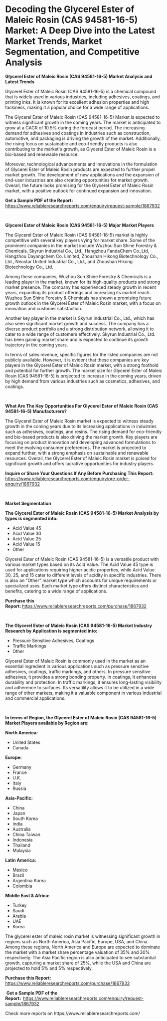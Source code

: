 <p><h1>Decoding the Glycerel Ester of Maleic Rosin (CAS 94581-16-5) Market: A Deep Dive into the Latest Market Trends, Market Segmentation, and Competitive Analysis</h1></p><p><strong>Glycerel Ester of Maleic Rosin (CAS 94581-16-5) Market Analysis and Latest Trends</strong></p>
<p><p>Glycerel Ester of Maleic Rosin (CAS 94581-16-5) is a chemical compound that is widely used in various industries, including adhesives, coatings, and printing inks. It is known for its excellent adhesion properties and high tackiness, making it a popular choice for a wide range of applications.</p><p>The Glycerel Ester of Maleic Rosin (CAS 94581-16-5) Market is expected to witness significant growth in the coming years. The market is anticipated to grow at a CAGR of 10.5% during the forecast period. The increasing demand for adhesives and coatings in industries such as construction, automotive, and packaging is driving the growth of the market. Additionally, the rising focus on sustainable and eco-friendly products is also contributing to the market's growth, as Glycerel Ester of Maleic Rosin is a bio-based and renewable resource.</p><p>Moreover, technological advancements and innovations in the formulation of Glycerel Ester of Maleic Rosin products are expected to further propel market growth. The development of new applications and the expansion of end-user industries are also creating opportunities for market growth. Overall, the future looks promising for the Glycerel Ester of Maleic Rosin market, with a positive outlook for continued expansion and innovation.</p></p>
<p><strong>Get a Sample PDF of the Report:&nbsp;</strong> <a href="https://www.reliableresearchreports.com/enquiry/request-sample/1867932">https://www.reliableresearchreports.com/enquiry/request-sample/1867932</a></p>
<p>&nbsp;</p>
<p><strong>Glycerel Ester of Maleic Rosin (CAS 94581-16-5) Major Market Players</strong></p>
<p><p>The Glycerel Ester of Maleic Rosin (CAS 94581-16-5) market is highly competitive with several key players vying for market share. Some of the prominent companies in the market include Wuzhou Sun Shine Forestry & Chemicals, Skyrun Industrial Co., Ltd., Hangzhou FandaChem Co.,Ltd, Hangzhou Dayangchem Co. Limited, Zhoushan Hikong Biotechnology Co., Ltd., Neostar United Industrial Co., Ltd., and Zhoushan Hikong Biotechnology Co., Ltd.</p><p>Among these companies, Wuzhou Sun Shine Forestry & Chemicals is a leading player in the market, known for its high-quality products and strong market presence. The company has experienced steady growth in recent years, expanding its product offerings and increasing its market reach. Wuzhou Sun Shine Forestry & Chemicals has shown a promising future growth outlook in the Glycerel Ester of Maleic Rosin market, with a focus on innovation and customer satisfaction.</p><p>Another key player in the market is Skyrun Industrial Co., Ltd., which has also seen significant market growth and success. The company has a diverse product portfolio and a strong distribution network, allowing it to cater to a wide range of customers effectively. Skyrun Industrial Co., Ltd. has been gaining market share and is expected to continue its growth trajectory in the coming years.</p><p>In terms of sales revenue, specific figures for the listed companies are not publicly available. However, it is evident that these companies are key players in the Glycerel Ester of Maleic Rosin market, with a strong foothold and potential for further growth. The market size for Glycerel Ester of Maleic Rosin (CAS 94581-16-5) is projected to increase in the coming years, driven by high demand from various industries such as cosmetics, adhesives, and coatings.</p></p>
<p>&nbsp;</p>
<p><strong>What Are The Key Opportunities For Glycerel Ester of Maleic Rosin (CAS 94581-16-5) Manufacturers?</strong></p>
<p><p>The Glycerel Ester of Maleic Rosin market is expected to witness steady growth in the coming years due to its increasing applications in industries such as adhesives, coatings, and resins. The rising demand for eco-friendly and bio-based products is also driving the market growth. Key players are focusing on product innovation and developing advanced formulations to meet the evolving consumer preferences. The market is projected to expand further, with a strong emphasis on sustainable and renewable resources. Overall, the Glycerel Ester of Maleic Rosin market is poised for significant growth and offers lucrative opportunities for industry players.</p></p>
<p><strong>Inquire or Share Your Questions If Any Before Purchasing This Report:</strong> <a href="https://www.reliableresearchreports.com/enquiry/pre-order-enquiry/1867932">https://www.reliableresearchreports.com/enquiry/pre-order-enquiry/1867932</a></p>
<p>&nbsp;</p>
<p><strong>Market Segmentation</strong></p>
<p><strong>The Glycerel Ester of Maleic Rosin (CAS 94581-16-5) Market Analysis by types is segmented into:</strong></p>
<p><ul><li>Acid Value 45</li><li>Acid Value 30</li><li>Acid Value 25</li><li>Acid Value 15</li><li>Other</li></ul></p>
<p><p>Glycerel Ester of Maleic Rosin (CAS 94581-16-5) is a versatile product with various market types based on its Acid Value. The Acid Value 45 type is used for applications requiring higher acidic properties, while Acid Value 30, 25, and 15 cater to different levels of acidity in specific industries. There is also an "Other" market type which accounts for unique requirements or specialized uses. Each market type offers distinct characteristics and benefits, catering to a wide range of applications.</p></p>
<p><strong>Purchase this Report:&nbsp;</strong><a href="https://www.reliableresearchreports.com/purchase/1867932">https://www.reliableresearchreports.com/purchase/1867932</a></p>
<p>&nbsp;</p>
<p><strong>The Glycerel Ester of Maleic Rosin (CAS 94581-16-5) Market Industry Research by Application is segmented into:</strong></p>
<p><ul><li>Pressure Sensitive Adhesives, Coatings</li><li>Traffic Markings</li><li>Other</li></ul></p>
<p><p>Glycerel Ester of Maleic Rosin is commonly used in the market as an essential ingredient in various applications such as pressure sensitive adhesives, coatings, traffic markings, and others. In pressure sensitive adhesives, it provides a strong bonding property. In coatings, it enhances durability and protection. In traffic markings, it ensures long-lasting visibility and adherence to surfaces. Its versatility allows it to be utilized in a wide range of other markets, making it a valuable component in various industrial and commercial applications.</p></p>
<p>&nbsp;</p>
<p><strong>In terms of Region, the Glycerel Ester of Maleic Rosin (CAS 94581-16-5) Market Players available by Region are:</strong></p>
<p>
    <p> <strong> North America: </strong>
        <ul>
            <li>United States</li>
            <li>Canada</li>
        </ul>
        </p> 
    <p> <strong> Europe: </strong>
        <ul>
            <li>Germany</li>
            <li>France</li>
            <li>U.K.</li>
            <li>Italy</li>
            <li>Russia</li>
        </ul>
        </p> 
    <p> <strong> Asia-Pacific: </strong>
        <ul>
            <li>China</li>
            <li>Japan</li>
            <li>South Korea</li>
            <li>India</li>
            <li>Australia</li>
            <li>China Taiwan</li>
            <li>Indonesia</li>
            <li>Thailand</li>
            <li>Malaysia</li>
        </ul>
        </p> 
    <p> <strong> Latin America: </strong>
        <ul>
            <li>Mexico</li>
            <li>Brazil</li>
            <li>Argentina Korea</li>
            <li>Colombia</li>
        </ul>
        </p> 
    <p> <strong> Middle East & Africa: </strong>
        <ul>
            <li>Turkey</li>
            <li>Saudi</li>
            <li>Arabia</li>
            <li>UAE</li>
            <li>Korea</li>
        </ul>
    </p>
    </p>
<p><p>The glycerel ester of maleic rosin market is witnessing significant growth in regions such as North America, Asia Pacific, Europe, USA, and China. Among these regions, North America and Europe are expected to dominate the market with a market share percentage valuation of 35% and 30% respectively. The Asia Pacific region is also anticipated to see substantial growth, capturing a market share of 25%, while the USA and China are projected to hold 5% and 5% respectively.</p></p>
<p><strong>Purchase this Report: </strong><a href="https://www.reliableresearchreports.com/purchase/1867932">https://www.reliableresearchreports.com/purchase/1867932</a></p>
<p>&nbsp;<strong>Get a Sample PDF of the Report:&nbsp;&nbsp;</strong><a href="https://www.reliableresearchreports.com/enquiry/request-sample/1867932">https://www.reliableresearchreports.com/enquiry/request-sample/1867932</a></p>
<p><strong></strong></p>
<p>Check more reports on https://www.reliableresearchreports.com/</p>